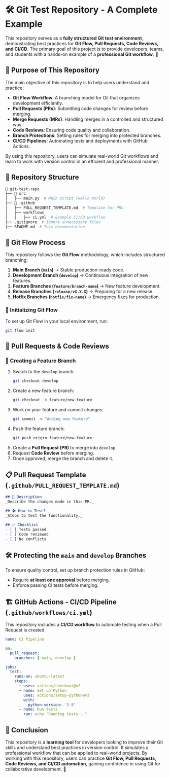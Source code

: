 # 🛠 Git Test Repository - A Complete Example

This repository serves as a **fully structured Git test environment**, demonstrating best practices for **Git Flow, Pull Requests, Code Reviews, and CI/CD**. The primary goal of this project is to provide developers, teams, and students with a hands-on example of a **professional Git workflow**. 🚀

## 📌 Purpose of This Repository

The main objective of this repository is to help users understand and practice:
- **Git Flow Workflow**: A branching model for Git that organizes development efficiently.
- **Pull Requests (PRs)**: Submitting code changes for review before merging.
- **Merge Requests (MRs)**: Handling merges in a controlled and structured way.
- **Code Reviews**: Ensuring code quality and collaboration.
- **Branch Protections**: Setting rules for merging into protected branches.
- **CI/CD Pipelines**: Automating tests and deployments with GitHub Actions.

By using this repository, users can simulate real-world Git workflows and learn to work with version control in an efficient and professional manner.

## 🚀 Repository Structure

```bash
📂 git-test-repo
├── 📂 src
│   ├── main.py  # Main script (Hello World)
├── 📂 .github
│   ├── PULL_REQUEST_TEMPLATE.md  # Template for PRs
│   ├── workflows
│   │   ├── ci.yml  # Example CI/CD workflow
├── .gitignore  # Ignore unnecessary files
├── README.md  # This documentation
```

## 🌱 Git Flow Process

This repository follows the **Git Flow** methodology, which includes structured branching:

1. **Main Branch (`main`)** → Stable production-ready code.
2. **Development Branch (`develop`)** → Continuous integration of new features.
3. **Feature Branches (`feature/branch-name`)** → New feature development.
4. **Release Branches (`release/vX.X.X`)** → Preparing for a new release.
5. **Hotfix Branches (`hotfix/fix-name`)** → Emergency fixes for production.

### 🔧 Initializing Git Flow
To set up Git Flow in your local environment, run:
```bash
git flow init
```

## 🔄 Pull Requests & Code Reviews

### 🔹 Creating a Feature Branch
1. Switch to the `develop` branch:
   ```bash
   git checkout develop
   ```
2. Create a new feature branch:
   ```bash
   git checkout -b feature/new-feature
   ```
3. Work on your feature and commit changes:
   ```bash
   git commit -m "Adding new feature"
   ```
4. Push the feature branch:
   ```bash
   git push origin feature/new-feature
   ```
5. Create a **Pull Request (PR)** to merge into `develop`.
6. Request **Code Review** before merging.
7. Once approved, merge the branch and delete it.

## 📋 Pull Request Template (`.github/PULL_REQUEST_TEMPLATE.md`)
```markdown
## 📌 Description
_Describe the changes made in this PR._

## 🛠 How to Test?
_Steps to test the functionality._

## ✅ Checklist
- [ ] Tests passed
- [ ] Code reviewed
- [ ] No conflicts
```

## 🛠 Protecting the `main` and `develop` Branches
To ensure quality control, set up branch protection rules in GitHub:
- Require **at least one approval** before merging.
- Enforce passing CI tests before merging.

## 🏗 GitHub Actions - CI/CD Pipeline (`.github/workflows/ci.yml`)

This repository includes a **CI/CD workflow** to automate testing when a Pull Request is created.

```yaml
name: CI Pipeline

on:
  pull_request:
    branches: [ main, develop ]

jobs:
  test:
    runs-on: ubuntu-latest
    steps:
      - uses: actions/checkout@v2
      - name: Set up Python
        uses: actions/setup-python@v3
        with:
          python-version: '3.9'
      - name: Run tests
        run: echo "Running tests..."
```

## 🎯 Conclusion

This repository is a **learning tool** for developers looking to improve their Git skills and understand best practices in version control. It simulates a professional workflow that can be applied to real-world projects. By working with this repository, users can practice **Git Flow, Pull Requests, Code Reviews, and CI/CD automation**, gaining confidence in using Git for collaborative development. 🚀
